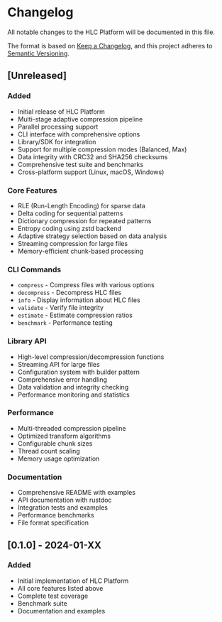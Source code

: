 # Changelog

All notable changes to the HLC Platform will be documented in this file.

The format is based on [Keep a Changelog](https://keepachangelog.com/en/1.0.0/),
and this project adheres to [Semantic Versioning](https://semver.org/spec/v2.0.0.html).

## [Unreleased]

### Added
- Initial release of HLC Platform
- Multi-stage adaptive compression pipeline
- Parallel processing support
- CLI interface with comprehensive options
- Library/SDK for integration
- Support for multiple compression modes (Balanced, Max)
- Data integrity with CRC32 and SHA256 checksums
- Comprehensive test suite and benchmarks
- Cross-platform support (Linux, macOS, Windows)

### Core Features
- RLE (Run-Length Encoding) for sparse data
- Delta coding for sequential patterns
- Dictionary compression for repeated patterns
- Entropy coding using zstd backend
- Adaptive strategy selection based on data analysis
- Streaming compression for large files
- Memory-efficient chunk-based processing

### CLI Commands
- `compress` - Compress files with various options
- `decompress` - Decompress HLC files
- `info` - Display information about HLC files
- `validate` - Verify file integrity
- `estimate` - Estimate compression ratios
- `benchmark` - Performance testing

### Library API
- High-level compression/decompression functions
- Streaming API for large files
- Configuration system with builder pattern
- Comprehensive error handling
- Data validation and integrity checking
- Performance monitoring and statistics

### Performance
- Multi-threaded compression pipeline
- Optimized transform algorithms
- Configurable chunk sizes
- Thread count scaling
- Memory usage optimization

### Documentation
- Comprehensive README with examples
- API documentation with rustdoc
- Integration tests and examples
- Performance benchmarks
- File format specification

## [0.1.0] - 2024-01-XX

### Added
- Initial implementation of HLC Platform
- All core features listed above
- Complete test coverage
- Benchmark suite
- Documentation and examples
